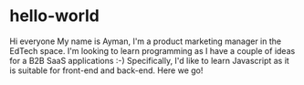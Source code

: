 # hello-world
Hi everyone
My name is Ayman, I'm a product marketing manager in the EdTech space. 
I'm looking to learn programming as I have a couple of ideas for a B2B SaaS applications :-) Specifically, I'd like to learn Javascript as it is suitable for front-end and back-end. 
Here we go!
